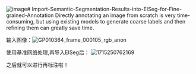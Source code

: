 ![image](https://github.com/HongminMu/Import-Semantic-Segmentation-Results-into-EISeg-for-Fine-grained-Annotation/assets/57067148/dde215db-75aa-42da-863d-91caa81bde0a)# Import-Semantic-Segmentation-Results-into-EISeg-for-Fine-grained-Annotation
Directly annotating an image from scratch is very time-consuming, but using existing models to generate coarse labels and then refining them can greatly save time.


输入图像：![GP010364_frame_000105_rgb_anon](https://github.com/HongminMu/Import-Semantic-Segmentation-Results-into-EISeg-for-Fine-grained-Annotation/assets/57067148/8dbf0ba9-d19f-487a-8e0b-ba89618ee648)

使用基准网络处理,再导入EISeg后：
![1715250762169](https://github.com/HongminMu/Import-Semantic-Segmentation-Results-into-EISeg-for-Fine-grained-Annotation/assets/57067148/ebfd94d4-bce5-4577-9076-7984980dabcc)

之后就可以进行再标注啦！
